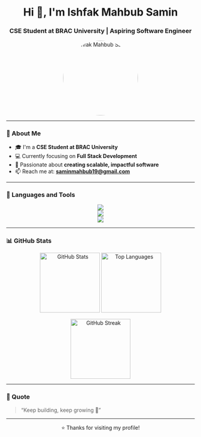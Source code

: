 <!-- Profile Header -->

<h1 align="center">Hi 👋, I'm Ishfak Mahbub Samin</h1>
<h3 align="center">CSE Student at BRAC University | Aspiring Software Engineer</h3>

<p align="center">
  <img src="YOUR_IMAGE_LINK_HERE" alt="Ishfak Mahbub Samin" width="200" style="border-radius:50%">
</p>

---

### 🌟 About Me

* 🎓 I'm a **CSE Student at BRAC University**
* 💻 Currently focusing on **Full Stack Development**
* 🚀 Passionate about **creating scalable, impactful software**
* 📫 Reach me at: **[saminmahbub19@gmail.com](mailto:saminmahbub19@gmail.com)**

---

### 🧠 Languages and Tools

<p align="center">
  <!-- Languages -->
  <img src="https://skillicons.dev/icons?i=html,css,js,java" />
  <br/>
  <!-- Frameworks & Libraries -->
  <img src="https://skillicons.dev/icons?i=react,tailwind,nodejs,mongodb" />
  <br/>
  <!-- Tools -->
  <img src="https://skillicons.dev/icons?i=vscode,git" />
</p>

---

### 📊 GitHub Stats

<p align="center">
  <img src="https://github-readme-stats.vercel.app/api?username=ishfakmahbubsamin&show_icons=true&theme=tokyonight" alt="GitHub Stats" height="160"/>
  <img src="https://github-readme-stats.vercel.app/api/top-langs/?username=ishfakmahbubsamin&layout=compact&theme=tokyonight" alt="Top Languages" height="160"/>
</p>

<p align="center">
  <img src="https://streak-stats.demolab.com?user=ishfakmahbubsamin&theme=tokyonight&hide_border=false" alt="GitHub Streak" height="160"/>
</p>

---

### 💬 Quote

> “Keep building, keep growing 🚀”

---

<p align="center">⭐ Thanks for visiting my profile!</p>

